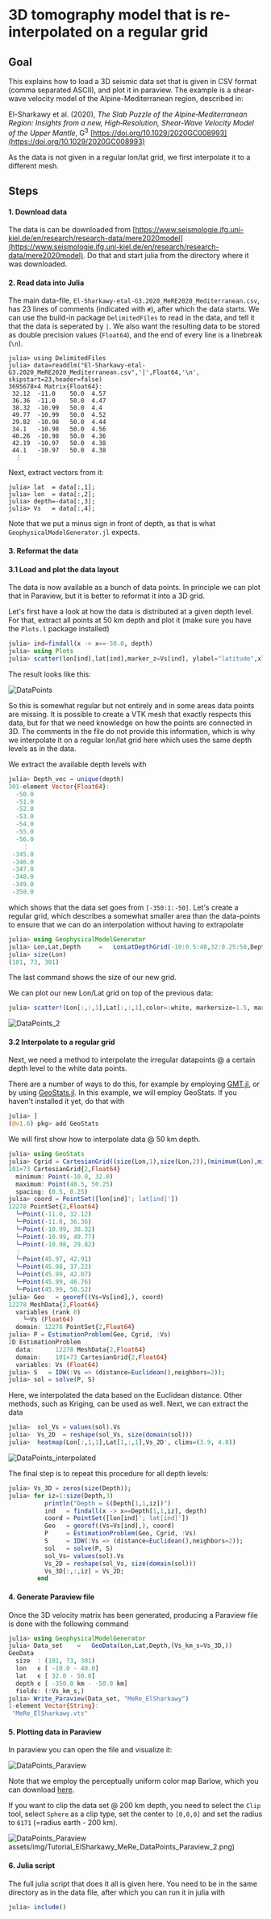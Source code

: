 # 3D tomography model that is re-interpolated on a regular grid

## Goal
This explains how to load a 3D seismic data set that is given in CSV format (comma separated ASCII), and plot it in paraview. The example is a shear-wave velocity model of the Alpine-Mediterranean region, described in:

El-Sharkawy et al. (2020), *The Slab Puzzle of the Alpine‐Mediterranean Region: Insights from a new, High‐Resolution, Shear‐Wave Velocity Model of the Upper Mantle*, G$^3$ [https://doi.org/10.1029/2020GC008993](https://doi.org/10.1029/2020GC008993)

As the data is not given in a regular lon/lat grid, we first interpolate it to a different mesh.


## Steps
#### 1. Download data 
The data is can be downloaded from [https://www.seismologie.ifg.uni-kiel.de/en/research/research-data/mere2020model](https://www.seismologie.ifg.uni-kiel.de/en/research/research-data/mere2020model). Do that and start julia from the directory where it was downloaded.

#### 2. Read data into Julia
The main data-file, `El-Sharkawy-etal-G3.2020_MeRE2020_Mediterranean.csv`, has 23 lines of comments (indicated with `#`), after which the data starts. We can use the build-in package `DelimitedFiles` to read in the data, and tell it that the data is seperated by `|`. We also want the resulting data to be stored as double precision values (`Float64`), and the end of every line is a linebreak (`\n`).
```julia-repl
julia> using DelimitedFiles
julia> data=readdlm("El-Sharkawy-etal-G3.2020_MeRE2020_Mediterranean.csv",'|',Float64,'\n', skipstart=23,header=false)
3695678×4 Matrix{Float64}:
 32.12  -11.0    50.0  4.57
 36.36  -11.0    50.0  4.47
 38.32  -10.99   50.0  4.4
 49.77  -10.99   50.0  4.52
 29.82  -10.98   50.0  4.44
 34.1   -10.98   50.0  4.56
 40.26  -10.98   50.0  4.36
 42.19  -10.97   50.0  4.38
 44.1   -10.97   50.0  4.38
  ⋮ 
```
Next, extract vectors from it:
```
julia> lat  = data[:,1];
julia> lon  = data[:,2];
julia> depth=-data[:,3];
julia> Vs   = data[:,4];
```
Note that we put a minus sign in front of depth, as that is what `GeophysicalModelGenerator.jl` expects.

#### 3. Reformat the data

#### 3.1 Load and plot the data layout
The data is now available as a bunch of data points. In principle we can plot that in Paraview, but it is better to reformat it into a 3D grid.

Let's first have a look at how the data is distributed at a given depth level. For that, extract all points at 50 km depth and plot it (make sure you have the `Plots.l` package installed)
```julia
julia> ind=findall(x -> x==-50.0, depth)
julia> using Plots
julia> scatter(lon[ind],lat[ind],marker_z=Vs[ind], ylabel="latitude",xlabel="longitude",markersize=2.5, clims=(3.9, 4.8))
```
The result looks like this:

![DataPoints](https://github.com/JuliaGeodynamics/GeophysicalModelGenerator.jl/tree/main/docs/src/assets/img/Tutorial_ElSharkawy_MeRe_DataPoints.png)

So this is somewhat regular but not entirely and in some areas data points are missing. It is possible to create a VTK mesh that exactly respects this data, but for that we need knowledge on how the points are connected in 3D. The comments in the file do not provide this information, which is why we interpolate it on a regular lon/lat grid here which uses the same depth levels as in the data.

We extract the available depth levels with 
```julia
julia> Depth_vec = unique(depth)
301-element Vector{Float64}:
  -50.0
  -51.0
  -52.0
  -53.0
  -54.0
  -55.0
  -56.0
    ⋮
 -345.0
 -346.0
 -347.0
 -348.0
 -349.0
 -350.0
```
which shows that the data set goes from `[-350:1:-50]`.
Let's create a regular grid, which describes a somewhat smaller area than the data-points to ensure that we can do an interpolation without having to extrapolate

```julia
julia> using GeophysicalModelGenerator 
julia> Lon,Lat,Depth     =   LonLatDepthGrid(-10:0.5:40,32:0.25:50,Depth_vec);
julia> size(Lon)
(101, 73, 301)
```
The last command shows the size of our new grid.

We can plot our new Lon/Lat grid on top of the previous data:
```julia
julia> scatter!(Lon[:,:,1],Lat[:,:,1],color=:white, markersize=1.5, markertype="+",legend=:none)
```
![DataPoints_2](https://github.com/JuliaGeodynamics/GeophysicalModelGenerator.jl/tree/main/docs/src/assets/img/Tutorial_ElSharkawy_MeRe_DataPoints_2.png)

#### 3.2 Interpolate to a regular grid

Next, we need a method to interpolate the irregular datapoints @ a certain depth level to the white data points. 

There are a number of ways to do this, for example by employing [GMT.jl](https://github.com/GenericMappingTools/GMT.jl), or by using [GeoStats.jl](https://juliaearth.github.io/GeoStats.jl/stable/index.html). 
In this example, we will employ GeoStats. If you haven't installed it yet, do that with
```julia
julia> ]
(@v1.6) pkg> add GeoStats
```
We will first show how to interpolate data @ 50 km depth.
```julia
julia> using GeoStats
julia> Cgrid = CartesianGrid((size(Lon,1),size(Lon,2)),(minimum(Lon),minimum(Lat)),(Lon[2,2,2]-Lon[1,1,1],Lat[2,2,2]-Lat[1,1,1]))
101×73 CartesianGrid{2,Float64}
  minimum: Point(-10.0, 32.0)
  maximum: Point(40.5, 50.25)
  spacing: (0.5, 0.25)
julia> coord = PointSet([lon[ind]'; lat[ind]'])
12278 PointSet{2,Float64}
  └─Point(-11.0, 32.12)
  └─Point(-11.0, 36.36)
  └─Point(-10.99, 38.32)
  └─Point(-10.99, 49.77)
  └─Point(-10.98, 29.82)
  ⋮
  └─Point(45.97, 42.91)
  └─Point(45.98, 37.22)
  └─Point(45.99, 42.07)
  └─Point(45.99, 46.76)
  └─Point(45.99, 50.52)
julia> Geo   = georef((Vs=Vs[ind],), coord)
12278 MeshData{2,Float64}
  variables (rank 0)
    └─Vs (Float64)
  domain: 12278 PointSet{2,Float64}
julia> P = EstimationProblem(Geo, Cgrid, :Vs)
2D EstimationProblem
  data:      12278 MeshData{2,Float64}
  domain:    101×73 CartesianGrid{2,Float64}
  variables: Vs (Float64)
julia> S   = IDW(:Vs => (distance=Euclidean(),neighbors=2)); 
julia> sol = solve(P, S)
```
Here, we interpolated the data based on the Euclidean distance. Other methods, such as Kriging, can be used as well. 
Next, we can extract the data
```julia
julia>  sol_Vs = values(sol).Vs
julia>  Vs_2D  = reshape(sol_Vs, size(domain(sol)))
julia>  heatmap(Lon[:,1,1],Lat[1,:,1],Vs_2D', clims=(3.9, 4.8))
```
![DataPoints_interpolated](https://github.com/JuliaGeodynamics/GeophysicalModelGenerator.jl/tree/main/docs/src/assets/img/Tutorial_ElSharkawy_MeRe_DataPoints_interpolated.png)

The final step is to repeat this procedure for all depth levels:
```julia
julia> Vs_3D = zeros(size(Depth));
julia> for iz=1:size(Depth,3)
          println("Depth = $(Depth[1,1,iz])")
          ind   = findall(x -> x==Depth[1,1,iz], depth)
          coord = PointSet([lon[ind]'; lat[ind]'])
          Geo   = georef((Vs=Vs[ind],), coord)
          P     = EstimationProblem(Geo, Cgrid, :Vs)
          S     = IDW(:Vs => (distance=Euclidean(),neighbors=2)); 
          sol   = solve(P, S)
          sol_Vs= values(sol).Vs
          Vs_2D = reshape(sol_Vs, size(domain(sol)))
          Vs_3D[:,:,iz] = Vs_2D;
        end
```

#### 4. Generate Paraview file
Once the 3D velocity matrix has been generated, producing a Paraview file is done with the following command 
```julia
julia> using GeophysicalModelGenerator
julia> Data_set    =   GeoData(Lon,Lat,Depth,(Vs_km_s=Vs_3D,))   
GeoData 
  size  : (101, 73, 301)
  lon   ϵ [ -10.0 - 40.0]
  lat   ϵ [ 32.0 - 50.0]
  depth ϵ [ -350.0 km - -50.0 km]
  fields: (:Vs_km_s,) 
julia> Write_Paraview(Data_set, "MeRe_ElSharkawy")
1-element Vector{String}:
 "MeRe_ElSharkawy.vts"
```


#### 5. Plotting data in Paraview
In paraview you can open the file and visualize it:

![DataPoints_Paraview](https://github.com/JuliaGeodynamics/GeophysicalModelGenerator.jl/tree/main/docs/src/assets/img/Tutorial_ElSharkawy_MeRe_DataPoints_Paraview_1.png)

Note that we employ the perceptually uniform color map Barlow, which you can download [here](https://www.fabiocrameri.ch/colourmaps/).

If you want to clip the data set @ 200 km depth, you need to select the `Clip` tool, select `Sphere` as a clip type, set the center to `[0,0,0]` and set the radius to `6171` (=radius earth - 200 km).

![DataPoints_Paraview](https://github.com/JuliaGeodynamics/GeophysicalModelGenerator.jl/tree/main/docs/src/)assets/img/Tutorial_ElSharkawy_MeRe_DataPoints_Paraview_2.png)

#### 6. Julia script

The full julia script that does it all is given here. You need to be in the same directory as in the data file, after which you can run it in julia with
```julia
julia> include()


